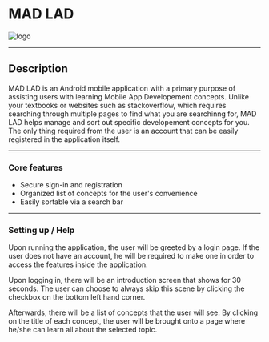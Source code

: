 # MAD LAD
![logo](https://github.com/Reiner-Goh/MAD-assignment-2021/blob/main/app/src/main/res/mipmap-xxxhdpi/ic_launcher.png?raw=true)

---

## Description

MAD LAD is an Android mobile application with a primary purpose of assisting users with learning Mobile App Developement concepts. Unlike your textbooks or websites such as stackoverflow, which requires searching through multiple pages to find what you are searchinng for, MAD LAD helps manage and sort out specific developement concepts for you. The only thing required from the user is an account that can be easily registered in the application itself.

---

### Core features

- Secure sign-in and registration
- Organized list of concepts for the user's convenience
- Easily sortable via a search bar

---

### Setting up / Help

Upon running the application, the user will be greeted by a login page. If the user does not have an account, he will be required to make one in order to access the features inside the application.

Upon logging in, there will be an introduction screen that shows for 30 seconds. The user can choose to always skip this scene by clicking the checkbox on the bottom left hand corner.

Afterwards, there will be a list of concepts that the user will see. By clicking on the title of each concept, the user will be brought onto a page where he/she can learn all about the selected topic.
